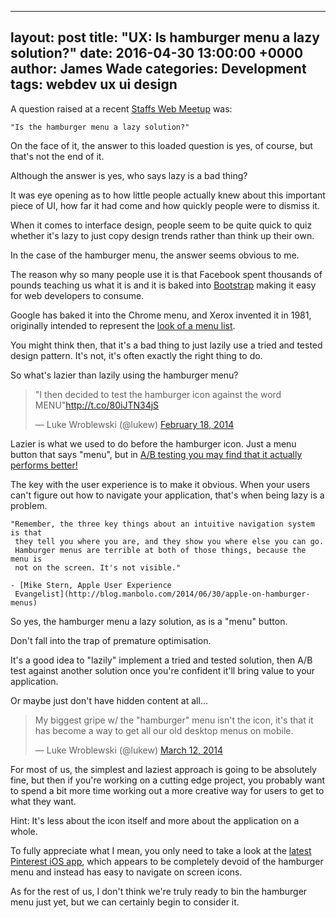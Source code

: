 ---
layout: post
title:  "UX: Is hamburger menu a lazy solution?"
date:   2016-04-30 13:00:00 +0000
author: James Wade
categories: Development
tags: webdev ux ui design
-------------------------
A question raised at a recent [Staffs Web Meetup](http://staffswebmeetup.co.uk/) was:

    "Is the hamburger menu a lazy solution?"

On the face of it, the answer to this loaded question is yes, of course, but 
 that's not the end of it.

Although the answer is yes, who says lazy is a bad thing?

<!--more-->

It was eye opening as to how little people actually knew about this important 
 piece of UI, how far it had come and how quickly people were to dismiss it.

When it comes to interface design, people seem to be quite quick to quiz whether
 it's lazy to just copy design trends rather than think up their own.

In the case of the hamburger menu, the answer seems obvious to me.

The reason why so many people use it is that Facebook spent thousands of pounds
 teaching us what it is and it is baked into
 [Bootstrap](https://en.wikipedia.org/wiki/Bootstrap_(front-end_framework))
 making it easy for web developers to consume.
 
 Google has baked it into the Chrome menu, and Xerox invented it in 1981, 
    originally intended to represent the [look of a menu list](http://moovweb.com/blog/hamburger-menu-handy-tool-or-useless-icon/).

You might think then, that it's a bad thing to just lazily use a tried and
 tested design pattern. It's not, it's often exactly the right thing to do.

So what's lazier than lazily using the hamburger menu?

<blockquote class="twitter-tweet" data-lang="en"><p lang="en" dir="ltr">&quot;I then decided to test the hamburger icon against the word MENU&quot;<a href="http://t.co/80iJTN34jS">http://t.co/80iJTN34jS</a></p>&mdash; Luke Wroblewski (@lukew) <a href="https://twitter.com/lukew/status/435911485970468864">February 18, 2014</a></blockquote>
<script async src="//platform.twitter.com/widgets.js" charset="utf-8"></script>

Lazier is what we used to do before the hamburger icon. Just a menu button that
 says "menu", but in [A/B testing you may find that it actually performs better!](http://exisweb.net/mobile-menu-abtest)

The key with the user experience is to make it obvious. When your users can't
 figure out how to navigate your application, that's when being lazy is a
 problem.

    "Remember, the three key things about an intuitive navigation system is that
     they tell you where you are, and they show you where else you can go. 
     Hamburger menus are terrible at both of those things, because the menu is 
     not on the screen. It's not visible."

    - [Mike Stern, Apple User Experience
     Evangelist](http://blog.manbolo.com/2014/06/30/apple-on-hamburger-menus)

So yes, the hamburger menu a lazy solution, as is a "menu" button.

Don't fall into the trap of premature optimisation.

It's a good idea to "lazily" implement a tried and tested solution, then A/B 
 test against another solution once you're confident it'll bring value to your
 application.

Or maybe just don't have hidden content at all...

<blockquote class="twitter-tweet" data-lang="en"><p lang="en" dir="ltr">My biggest gripe w/ the &quot;hamburger&quot; menu isn&#39;t the icon, it&#39;s that it has become a way to get all our old desktop menus on mobile.</p>&mdash; Luke Wroblewski (@lukew) <a href="https://twitter.com/lukew/status/443763299784482816">March 12, 2014</a></blockquote>
<script async src="//platform.twitter.com/widgets.js" charset="utf-8"></script>

For most of us, the simplest and laziest approach is going to be absolutely fine, but then
    if you're working on a cutting edge project, you probably want to spend a bit more time
    working out a more creative way for users to get to what they want.

Hint: It's less about the icon itself and more about the application on a whole.

To fully appreciate what I mean, you only need to take a look at the [latest Pinterest iOS app](http://moovweb.com/blog/hamburger-menu-handy-tool-or-useless-icon/),
    which appears to be completely devoid of the hamburger menu and instead has easy to navigate on screen icons.

As for the rest of us, I don't think we're truly ready to bin the hamburger menu just yet, but we can certainly begin to consider it.